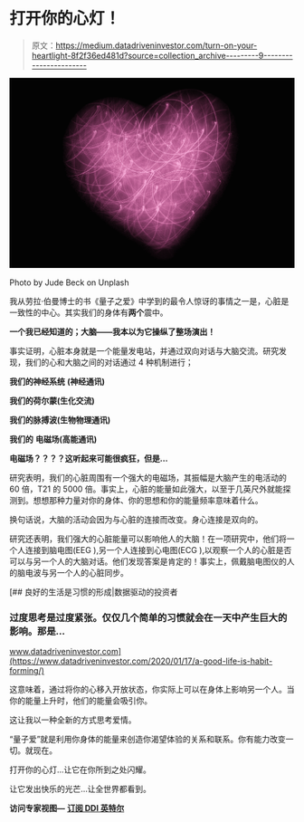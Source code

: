 # 打开你的心灯！

> 原文：<https://medium.datadriveninvestor.com/turn-on-your-heartlight-8f2f36ed481d?source=collection_archive---------9----------------------->

![](img/ad797e8219b7defe17134107ed4802d6.png)

Photo by Jude Beck on Unplash

我从劳拉·伯曼博士的书《量子之爱》中学到的最令人惊讶的事情之一是，心脏是一致性的中心。其实我们的身体有**两个**震中。

**一个我已经知道的；大脑——我本以为它操纵了整场演出！**

事实证明，心脏本身就是一个能量发电站，并通过双向对话与大脑交流。研究发现，我们的心和大脑之间的对话通过 4 种机制进行；

**我们的神经系统** **(神经通讯)**

**我们的荷尔蒙(生化交流)**

**我们的脉搏波(生物物理通讯)**

**我们的** **电磁场(高能通讯)**

**电磁场？？？？这听起来可能很疯狂，但是…**

研究表明，我们的心脏周围有一个强大的电磁场，其振幅是大脑产生的电活动的 60 倍，T21 的 5000 倍。事实上，心脏的能量如此强大，以至于几英尺外就能探测到。想想那种力量对你的身体、你的思想和你的能量频率意味着什么。

换句话说，大脑的活动会因为与心脏的连接而改变。身心连接是双向的。

研究还表明，我们强大的心脏能量可以影响他人的大脑！在一项研究中，他们将一个人连接到脑电图(EEG ),另一个人连接到心电图(ECG ),以观察一个人的心脏是否可以与另一个人的大脑对话。他们发现答案是肯定的！事实上，佩戴脑电图仪的人的脑电波与另一个人的心脏同步。

[](https://www.datadriveninvestor.com/2020/01/17/a-good-life-is-habit-forming/) [## 良好的生活是习惯的形成|数据驱动的投资者

### 过度思考是过度紧张。仅仅几个简单的习惯就会在一天中产生巨大的影响。那是…

www.datadriveninvestor.com](https://www.datadriveninvestor.com/2020/01/17/a-good-life-is-habit-forming/) 

这意味着，通过将你的心移入开放状态，你实际上可以在身体上影响另一个人。当你的能量上升时，他们的能量会吸引你。

这让我以一种全新的方式思考爱情。

“量子爱”就是利用你身体的能量来创造你渴望体验的关系和联系。你有能力改变一切。就现在。

打开你的心灯…让它在你所到之处闪耀。

让它发出快乐的光芒…让全世界都看到。

**访问专家视图—** [**订阅 DDI 英特尔**](https://datadriveninvestor.com/ddi-intel)